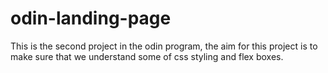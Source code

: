 # odin-landing-page

This is the second project in the odin program, the aim for this project is to make sure that we understand some of css styling and flex boxes.